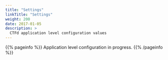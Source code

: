 ```yaml
---
title: "Settings"
linkTitle: "Settings"
weight: 200
date: 2017-01-05
description: >
  CTFd application level configuration values
---
```


{{% pageinfo %}}
Application level configuration in progress.
{{% /pageinfo %}}
